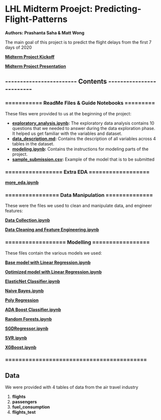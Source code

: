 # LHL Midterm Proejct: Predicting-Flight-Patterns

**Authors: Prashanta Saha & Matt Wong**

The main goal of this project is to predict the flight delays from the first 7 days of 2020

**[Midterm Project Kickoff](https://docs.google.com/presentation/d/1l9k59mIrGWGlaQ6xx8_1ps8fTdnl02WxP5vFSPiBPKo/edit#slide=id.p)**

**[Midterm Project Presentation](https://docs.google.com/presentation/d/1qJlmTFaoCyarm5VwsjEDgGFqjtY1L-RxNNgkBC9nKHM/edit#slide=id.p)**

## ------------------------ Contents -------------------------

### =========== ReadMe Files & Guide Notebooks =========
These files were provided to us at the beginning of the project:

* **[exploratory_analysis.ipynb]():** The exploratory data analysis contains 10 questions that we needed to answer during the data exploration phase. It helped us get familiar with the variables and dataset. 
* **[data_description.md]():** Contains the description of all variables across 4 tables in the dataset.
* **[modeling.ipynb]():** Contains the instructions for modeling parts of the project. 
* **[sample_submission.csv]():** Example of the model that is to be submitted 

### ================= Extra EDA ==================

**[more_eda.ipynb](https://github.com/WongMatthew/LHL-Predicting-Flight-Patterns/blob/main/Flight%20Prediction%20-%20master/more_eda.ipynb)**

### ================ Data Manipulation ==============

These were the files we used to clean and manipulate data, and engineer features:

**[Data Collection.ipynb](https://github.com/WongMatthew/LHL-Predicting-Flight-Patterns/blob/main/Flight%20Prediction%20-%20master/Data%20Collection.ipynb)**

**[Data Cleaning and Feature Engineering.ipynb](https://github.com/WongMatthew/LHL-Predicting-Flight-Patterns/blob/main/Flight%20Prediction%20-%20master/Data%20Cleaning%20and%20Feature%20Engineering.ipynb)**

### ================== Modelling =================

These files contain the various models we used:

**[Base model with Linear Regression.ipynb](https://github.com/WongMatthew/LHL-Predicting-Flight-Patterns/blob/main/Flight%20Prediction%20-%20master/Base%20model%20with%20Linear%20Regression.ipynb)**

**[Optimized model with Linear Regression.ipynb](https://github.com/WongMatthew/LHL-Predicting-Flight-Patterns/blob/main/Flight%20Prediction%20-%20master/Optimized%20model%20with%20Linear%20Regression.ipynb)**

**[ElasticNet Classifier.ipynb](https://github.com/WongMatthew/LHL-Predicting-Flight-Patterns/blob/main/Flight%20Prediction%20-%20master/ElasticNet%20Classifier.ipynb)**

**[Naive Bayes.ipynb](https://github.com/WongMatthew/LHL-Predicting-Flight-Patterns/blob/main/Flight%20Prediction%20-%20master/Naive%20Bayes.ipynb)**

**[Poly Regression](https://github.com/WongMatthew/LHL-Predicting-Flight-Patterns/blob/main/Flight%20Prediction%20-%20master/Poly%20Regression.ipynb)**

**[ADA Boost Classifier.ipynb](https://github.com/WongMatthew/LHL-Predicting-Flight-Patterns/blob/main/Flight%20Prediction%20-%20master/ADA%20Boost%20Classifier.ipynb)**

**[Random Forests.ipynb](https://github.com/WongMatthew/LHL-Predicting-Flight-Patterns/blob/main/Flight%20Prediction%20-%20master/Random%20Forests.ipynb)**

**[SGDRegressor.ipynb](https://github.com/WongMatthew/LHL-Predicting-Flight-Patterns/blob/main/Flight%20Prediction%20-%20master/SGDRegressor.ipynb)**

**[SVR.ipynb](https://github.com/WongMatthew/LHL-Predicting-Flight-Patterns/blob/main/Flight%20Prediction%20-%20master/SVR.ipynb)**

**[XGBoost.ipynb](https://github.com/WongMatthew/LHL-Predicting-Flight-Patterns/blob/main/Flight%20Prediction%20-%20master/XGBooost%20.ipynb)**

### ==========================================

## Data

We were provided with 4 tables of data from the air travel industry

1. **flights**
2. **passengers**
3. **fuel_consumption**
4. **flights_test**

